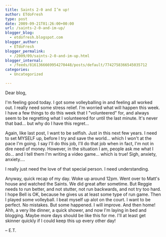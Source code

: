 ```yaml
---
title: Saints 2-0 and I’m up!
author: ETdoFresh
type: post
date: 2009-09-21T01:26:00+00:00
url: /saints-2-0-and-im-up/
blogger_blog:
  - etdofresh.blogspot.com
blogger_author:
  - ETdoFresh
blogger_permalink:
  - /2009/09/saints-2-0-and-im-up.html
blogger_internal:
  - /feeds/8161366669954270448/posts/default/7742758366545035712
categories:
  - Uncategorized

---
```

Dear blog,

I'm feeling good today. I got some volleyballing in and feeling all worked out. I really need some stress relief. I'm worried what will happen this week. I have a few things to do this week that I "volunteered" for, and always seem to be regretting what I volunteered for until the last minute. It's never that bad... but why do I have this regret...

Again, like last post, I want to be selfish. Just in this next few years. I need to set MYSELF up, before I try and save the world... which I won't at the pace I'm going. I say I'll do this job, I'll do that job when in fact, I'm not in dire need of money. However, in the situation I am, people ask me what I do... and I tell them I'm writing a video game... which is true! Sigh, anxiety, anxiety.... 

I really just need the love of that special person. I need understanding.

Anyway, quick recap of my day. Woke up around 12pm. Went over to Matt's house and watched the Saints. We did great after sometime. But Reggie needs to run better, and not stutter, not run backwards, and not try too hard. I hope Bell is OK, because he gives us at least some type of run game. Then I played some volleyball. I beat myself up alot on the court. I want to be perfect. No mistakes. But some happened. I will improve. And then home! Ahh, a very lite dinner, a quick shower, and now I'm laying in bed and blogging. Maybe more days should be like this for me. I'll at least get skinner quickly if I could keep this up every other day!

&#8211; E.T.